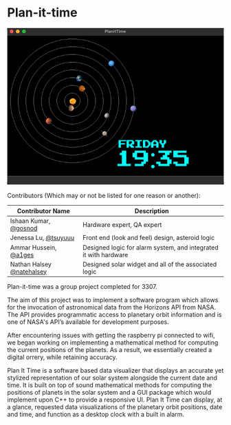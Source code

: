 # Plan-it-time

![Image of clock](solarview.png)


Contributors (Which may or not be listed for one reason or another):

| Contributor Name | Description |
|------------------|-------------|
| Ishaan Kumar, [@gosnod](https://github.com/gosnod)    | Hardware expert, QA expert |
| Jenessa Lu,  [@tsuyuuu](https://github.com/tsuyuuu)      | Front end (look and feel) design, asteroid logic |
| Ammar Hussein, [@a1ges](https://github.com/a1ges)    | Designed logic for alarm system, and integrated it with hardware  |
| Nathan Halsey [@natehalsey](https://github.com/natehalsey)   | Designed solar widget and all of the associated logic |




Plan-it-time was a group project completed for 3307.

The aim of this project was to implement a software program which allows for the invocation of astronomical data from the Horizons API from NASA. The API provides programmatic access to planetary orbit information and is one of NASA's API’s available for development purposes.

After encountering issues with getting the raspberry pi connected to wifi, we began working on implementing a mathematical method for computing the current positions of the planets. As a result, we essentially created a digital orrery, while retaining accuracy. 

Plan It Time is a software based data visualizer that displays an accurate yet stylized representation of our solar system alongside the current date and time. It is built on top of sound mathematical methods for computing the positions of planets in the solar system and a GUI package which would implement upon C++ to provide a responsive UI. Plan It Time can display, at a glance, requested data visualizations of the planetary orbit positions, date and time, and function as a desktop clock with a built in alarm. 

